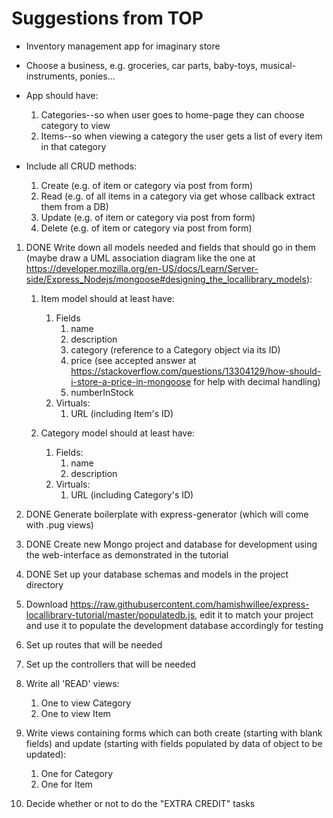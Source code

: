 # Suggestions from TOP

- Inventory management app for imaginary store

- Choose a business, e.g. groceries, car parts, baby-toys, musical-instruments, ponies...

- App should have:
    1. Categories--so when user goes to home-page they can choose category to view
    2. Items--so when viewing a category the user gets a list of every item in that category

- Include all CRUD methods:
    1. Create (e.g. of item or category via post from form)
    2. Read (e.g. of all items in a category via get whose callback extract them from a DB)
    3. Update (e.g. of item or category via post from form)
    4. Delete (e.g. of item or category via post from form)

1. DONE Write down all models needed and fields that should go in them (maybe draw a UML association diagram like the one at https://developer.mozilla.org/en-US/docs/Learn/Server-side/Express_Nodejs/mongoose#designing_the_locallibrary_models):

    1. Item model should at least have:
        1. Fields
            1. name
            2. description
            3. category (reference to a Category object via its ID)
            4. price (see accepted answer at https://stackoverflow.com/questions/13304129/how-should-i-store-a-price-in-mongoose for help with decimal handling)
            5. numberInStock
        2. Virtuals:
            1. URL (including Item's ID)

    2. Category model should at least have:
        1. Fields:
            1. name
            2. description
        2. Virtuals:
            1. URL (including Category's ID)

2. DONE Generate boilerplate with express-generator (which will come with .pug views)

3. DONE Create new Mongo project and database for development using the web-interface as demonstrated in the tutorial

4. DONE Set up your database schemas and models in the project directory

5. Download https://raw.githubusercontent.com/hamishwillee/express-locallibrary-tutorial/master/populatedb.js, edit it to match your project and use it to populate the development 
database accordingly for testing

6. Set up routes that will be needed

7. Set up the controllers that will be needed

8. Write all 'READ' views:
    1. One to view Category
    2. One to view Item

9. Write views containing forms which can both create (starting with blank fields) and update (starting with fields populated by data of object to be updated):
    1. One for Category
    2. One for Item

10. Decide whether or not to do the "EXTRA CREDIT" tasks
